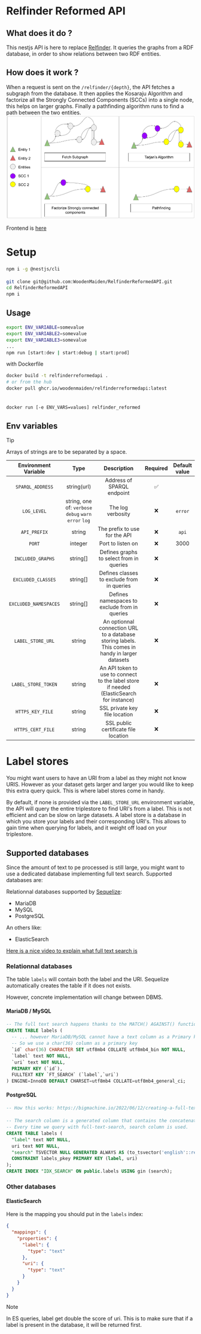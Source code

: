 # Relfinder Reformed API

## What does it do ?

This nestjs API is here to replace [Relfinder](https://github.com/VisualDataWeb/RelFinder).
It queries the graphs from a RDF database, in order to show relations between two RDF entities.

## How does it work ?

When a request is sent on the `/relfinder/{depth}`, the API fetches a subgraph from the database. It then applies the Kosaraju Algorithm and factorize all the Strongly Connected Components (SCCs) into a single node, this helps on larger graphs. Finally a pathfinding algorithm runs to find a path between the two entities.
![steps of RFR](/img/schema_rfr_api.png)

Frontend is [here](https://github.com/WoodenMaiden/RelfinderReformedFront)

<!-- TODO add swagger -->
<!-- More info on the [/docs](http://localhost:3000/docs) endpoint. -->

# Setup

```sh
npm i -g @nestjs/cli

git clone git@github.com:WoodenMaiden/RelfinderReformedAPI.git
cd RelfinderReformedAPI
npm i
```

## Usage

```sh
export ENV_VARIABLE=somevalue
export ENV_VARIABLE2=somevalue
export ENV_VARIABLE3=somevalue
...
npm run [start:dev | start:debug | start:prod]
```

with Dockerfile

```sh
docker build -t relfinderreformedapi .
# or from the hub
docker pull ghcr.io/woodenmaiden/relfinderreformedapi:latest


docker run [-e ENV_VARS=values] relfinder_reformed
```

## Env variables

> [!TIP]
> Arrays of strings are to be separated by a space.

<!-- TODO serve frontend  -->

| Environment Variable  |                          Type                          |                                           Description                                            | Required | Default value |
| :-------------------: | :----------------------------------------------------: | :----------------------------------------------------------------------------------------------: | :------: | :-----------: |
|   `SPARQL_ADDRESS`    |                      string(url)                       |                                    Address of SPARQL endpoint                                    |    ✅    |               |
|      `LOG_LEVEL`      | string, one of: `verbose` `debug` `warn` `error` `log` |                                        The log verbosity                                         |    ❌    |    `error`    |
|     `API_PREFIX`      |                         string                         |                                  The prefix to use for the API                                   |    ❌    |      `api`       |
|        `PORT`         |                        integer                         |                                        Port to listen on                                         |    ❌    |     3000      |
|   `INCLUDED_GRAPHS`   |                        string[]                        |                             Defines graphs to select from in queries                             |    ❌    |               |
|  `EXCLUDED_CLASSES`   |                        string[]                        |                            Defines classes to exclude from in queries                            |    ❌    |               |
| `EXCLUDED_NAMESPACES` |                        string[]                        |                          Defines namespaces to exclude from in queries                           |    ❌    |               |
|   `LABEL_STORE_URL`   |                         string                         | An optionnal connection URL to a database storing labels. This comes in handy in larger datasets |    ❌    |               |
|  `LABEL_STORE_TOKEN`  |                         string                         |     An API token to use to connect to the label store if needed (ElasticSearch for instance)     |    ❌    |               |
|   `HTTPS_KEY_FILE`    |                         string                         |                                  SSL private key file location                                   |    ❌    |               |
|   `HTTPS_CERT_FILE`   |                         string                         |                               SSL public certificate file location                               |    ❌    |               |

# Label stores

You might want users to have an URI from a label as they might not know URIS. However as your dataset gets larger and larger you would like to keep this extra query quick. This is where label stores come in handy.

By default, if none is provided via the `LABEL_STORE_URL` environment variable, the API will query the entire triplestore to find URI's from a label. This is not efficient and can be slow on large datasets.
A label store is a database in which you store your labels and their corresponding URI's. This allows to gain time when querying for labels, and it weight off load on your triplestore.

## Supported databases

Since the amount of text to pe processed is still large, you might want to use a dedicated database implementing full text search.
Supported databases are:

Relationnal databases supported by [Sequelize](https://sequelize.org/):

- MariaDB
- MySQL
- PostgreSQL

An others like:

- ElasticSearch

[Here is a nice video to explain what full text search is](https://youtu.be/ajNfOPeWiAY)

### Relationnal databases

The table `labels` will contain both the label and the URI. Sequelize automatically creates the table if it does not exists.

However, concrete implementation will change between DBMS.

#### MariaDB / MySQL

```sql
-- The full text search happens thanks to the MATCH() AGAINST() function...
CREATE TABLE labels (
  -- ... however MariaDB/MySQL cannot have a text column as a Primary key as it must have a length
  -- So we use a char(36) column as a primary key
  `id` char(36) CHARACTER SET utf8mb4 COLLATE utf8mb4_bin NOT NULL,
  `label` text NOT NULL,
  `uri` text NOT NULL,
  PRIMARY KEY (`id`),
  FULLTEXT KEY `FT_SEARCH` (`label`,`uri`)
) ENGINE=InnoDB DEFAULT CHARSET=utf8mb4 COLLATE=utf8mb4_general_ci;
```

#### PostgreSQL

```sql
-- How this works: https://bigmachine.io/2022/06/12/creating-a-full-text-search-engine-in-postgresql-2022/

-- The search column is a generated column that contains the concatenation of the label and the uri, and is indexed using a GIN index.
-- Every time we query with full-text-search, search column is used.
CREATE TABLE labels (
  "label" text NOT NULL,
  uri text NOT NULL,
  "search" TSVECTOR NULL GENERATED ALWAYS AS (to_tsvector('english'::regconfig, (label || ' '::text) || uri)) STORED,
  CONSTRAINT labels_pkey PRIMARY KEY (label, uri)
);
CREATE INDEX "IDX_SEARCH" ON public.labels USING gin (search);
```

### Other databases

#### ElasticSearch

Here is the mapping you should put in the `labels` index:

```json
{
  "mappings": {
    "properties": {
      "label": {
        "type": "text"
      },
      "uri": {
        "type": "text"
      }
    }
  }
}
```

> [!NOTE]
> In ES queries, label get double the score of uri. This is to make sure that if a label is present in the database, it will be returned first.
